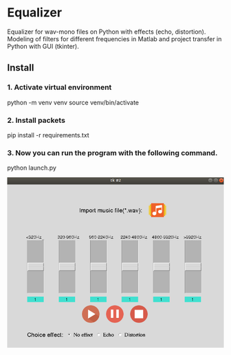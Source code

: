 # Equalizer

Equalizer for wav-mono files on Python with effects (echo, distortion). 
Modeling of filters for different frequencies in Matlab and project transfer in Python with GUI (tkinter).

## Install

### 1. Activate virtual environment


python -m venv venv
source venv/bin/activate

### 2. Install packets

pip install -r requirements.txt

### 3. Now you can run the program with the following command.

python launch.py

![alt text](uploads/screenshot.png "Screenshot")
